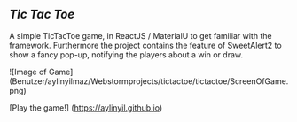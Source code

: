 ## *Tic Tac Toe*

A simple TicTacToe game, in ReactJS / MaterialU to get familiar with the framework. 
Furthermore the project contains the feature of SweetAlert2 to show a fancy pop-up, notifying the players about a win or draw.

![Image of Game] (Benutzer/aylinyilmaz/Webstormprojects/tictactoe/tictactoe/ScreenOfGame.png)

[Play the game!] (https://aylinyil.github.io) 
